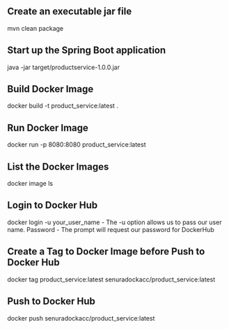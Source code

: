 Create an executable jar file
----------------------------------
mvn clean package

Start up the Spring Boot application
-----------------------------------------
java -jar target/productservice-1.0.0.jar

Build Docker Image
---------------------------------------------------------
docker build -t product_service:latest .

Run Docker Image
---------------------------------------------------------
docker run -p 8080:8080 product_service:latest

List the Docker Images
------------------------------
docker image ls

Login to Docker Hub
---------------------------------------------------------
docker login -u your_user_name - The -u option allows us to pass our user name.
Password - The prompt will request our password for DockerHub

Create a Tag to Docker Image before Push to Docker Hub
-----------------------------------------------------------------------
docker tag product_service:latest senuradockacc/product_service:latest

Push to Docker Hub
---------------------------------------------------
docker push senuradockacc/product_service:latest